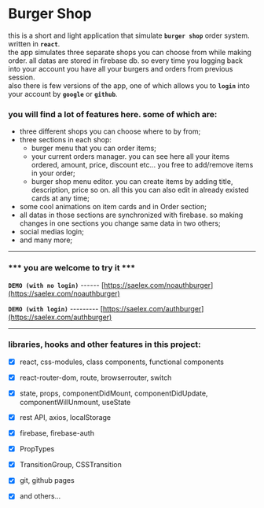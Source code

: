 # Burger Shop
this is a short and light application that simulate **`burger shop`** order system. written in **`react`**.<br/> 
the app simulates three separate shops you can choose from while making order. all datas are stored in firebase db. so every time you logging back into your account you have all your burgers and orders from previous session.<br/>
also there is few versions of the app, one of which allows you to **`login`** into your account by **`google`** or **`github`**.<br/> 

 
### you will find a lot of features here. some of which are:
* three different shops you can choose where to by from;
* three sections in each shop:
    * burger menu that you can order items;
    * your current orders manager. you can see here all your items ordered, amount, price, discount etc... you free to add/remove items in your order;
    * burger shop menu editor. you can create items by adding title, description, price so on. all this you can also edit in already existed cards at any time;
* some cool animations on item cards and in Order section;
* all datas in those sections are synchronized with firebase. so making changes in one sections you change same data in two others;
* social medias login; 
* and many more;



*************************************************
### *** you are welcome to try it ***

**`DEMO (with no login)`** ------ [https://saelex.com/noauthburger](https://saelex.com/noauthburger)

**`DEMO (with login)`** --------- [https://saelex.com/authburger](https://saelex.com/authburger)
                        
*************************************************


### libraries, hooks and other features in this project:

- [x] react, css-modules, class components, functional components
- [x] react-router-dom, route, browserrouter, switch
- [x] state, props, componentDidMount, componentDidUpdate, componentWillUnmount, useState
- [x] rest API, axios, localStorage
- [x] firebase, firebase-auth
- [x] PropTypes
- [x] TransitionGroup, CSSTransition
- [x] git, github pages
- [x] and others...

